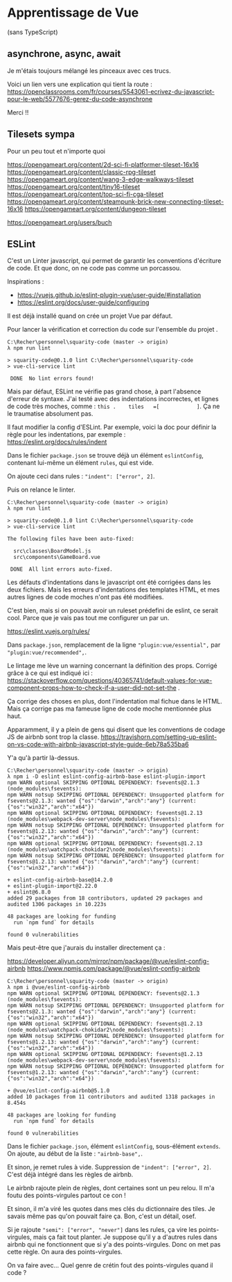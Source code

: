 # Apprentissage de Vue

(sans TypeScript)

## asynchrone, async, await

Je m'étais toujours mélangé les pinceaux avec ces trucs.

Voici un lien vers une explication qui tient la route : https://openclassrooms.com/fr/courses/5543061-ecrivez-du-javascript-pour-le-web/5577676-gerez-du-code-asynchrone

Merci !!


## Tilesets sympa

Pour un peu tout et n'importe quoi

https://opengameart.org/content/2d-sci-fi-platformer-tileset-16x16
https://opengameart.org/content/classic-rpg-tileset
https://opengameart.org/content/wang-3-edge-walkways-tileset
https://opengameart.org/content/tiny16-tileset
https://opengameart.org/content/top-sci-fi-cga-tileset
https://opengameart.org/content/steampunk-brick-new-connecting-tileset-16x16
https://opengameart.org/content/dungeon-tileset

https://opengameart.org/users/buch


## ESLint

C'est un Linter javascript, qui permet de garantir les conventions d'écriture de code. Et que donc, on ne code pas comme un porcassou.

Inspirations :

 - https://vuejs.github.io/eslint-plugin-vue/user-guide/#installation
 - https://eslint.org/docs/user-guide/configuring

Il est déjà installé quand on crée un projet Vue par défaut.

Pour lancer la vérification et correction du code sur l'ensemble du projet .

```
C:\Recher\personnel\squarity-code (master -> origin)
λ npm run lint

> squarity-code@0.1.0 lint C:\Recher\personnel\squarity-code
> vue-cli-service lint

 DONE  No lint errors found!
```

Mais par défaut, ESLint ne vérifie pas grand chose, à part l'absence d'erreur de syntaxe. J'ai testé avec des indentations incorrectes, et lignes de code très moches, comme : `this .    tiles   =[            ]`. Ça ne le traumatise absolument pas.

Il faut modifier la config d'ESLint. Par exemple, voici la doc pour définir la règle pour les indentations, par exemple : https://eslint.org/docs/rules/indent

Dans le fichier `package.json` se trouve déjà un élément `eslintConfig`, contenant lui-même un élément `rules`, qui est vide.

On ajoute ceci dans rules : `"indent": ["error", 2]`.

Puis on relance le linter.

```
C:\Recher\personnel\squarity-code (master -> origin)
λ npm run lint

> squarity-code@0.1.0 lint C:\Recher\personnel\squarity-code
> vue-cli-service lint

The following files have been auto-fixed:

  src\classes\BoardModel.js
  src\components\GameBoard.vue

 DONE  All lint errors auto-fixed.
```

Les défauts d'indentations dans le javascript ont été corrigées dans les deux fichiers. Mais les erreurs d'indentations des templates HTML, et mes autres lignes de code moches n'ont pas été modifiées.

C'est bien, mais si on pouvait avoir un ruleset prédefini de eslint, ce serait cool. Parce que je vais pas tout me configurer un par un.

https://eslint.vuejs.org/rules/

Dans `package.json`, remplacement de la ligne `"plugin:vue/essential",` par `"plugin:vue/recommended",`.

Le lintage me lève un warning concernant la définition des props. Corrigé grâce à ce qui est indiqué ici : https://stackoverflow.com/questions/40365741/default-values-for-vue-component-props-how-to-check-if-a-user-did-not-set-the .

Ça corrige des choses en plus, dont l'indentation mal fichue dans le HTML. Mais ça corrige pas ma fameuse ligne de code moche mentionnée plus haut.

Apparamment, il y a plein de gens qui disent que les conventions de codage JS de airbnb sont trop la classe. https://travishorn.com/setting-up-eslint-on-vs-code-with-airbnb-javascript-style-guide-6eb78a535ba6

Y'a qu'à partir là-dessus.

```
C:\Recher\personnel\squarity-code (master -> origin)
λ npm i -D eslint eslint-config-airbnb-base eslint-plugin-import
npm WARN optional SKIPPING OPTIONAL DEPENDENCY: fsevents@2.1.3 (node_modules\fsevents):
npm WARN notsup SKIPPING OPTIONAL DEPENDENCY: Unsupported platform for fsevents@2.1.3: wanted {"os":"darwin","arch":"any"} (current: {"os":"win32","arch":"x64"})
npm WARN optional SKIPPING OPTIONAL DEPENDENCY: fsevents@1.2.13 (node_modules\webpack-dev-server\node_modules\fsevents):
npm WARN notsup SKIPPING OPTIONAL DEPENDENCY: Unsupported platform for fsevents@1.2.13: wanted {"os":"darwin","arch":"any"} (current: {"os":"win32","arch":"x64"})
npm WARN optional SKIPPING OPTIONAL DEPENDENCY: fsevents@1.2.13 (node_modules\watchpack-chokidar2\node_modules\fsevents):
npm WARN notsup SKIPPING OPTIONAL DEPENDENCY: Unsupported platform for fsevents@1.2.13: wanted {"os":"darwin","arch":"any"} (current: {"os":"win32","arch":"x64"})

+ eslint-config-airbnb-base@14.2.0
+ eslint-plugin-import@2.22.0
+ eslint@6.8.0
added 29 packages from 18 contributors, updated 29 packages and audited 1306 packages in 10.223s

48 packages are looking for funding
  run `npm fund` for details

found 0 vulnerabilities
```

Mais peut-être que j'aurais du installer directement ça :

https://developer.aliyun.com/mirror/npm/package/@vue/eslint-config-airbnb
https://www.npmjs.com/package/@vue/eslint-config-airbnb

```
C:\Recher\personnel\squarity-code (master -> origin)
λ npm i @vue/eslint-config-airbnb
npm WARN optional SKIPPING OPTIONAL DEPENDENCY: fsevents@2.1.3 (node_modules\fsevents):
npm WARN notsup SKIPPING OPTIONAL DEPENDENCY: Unsupported platform for fsevents@2.1.3: wanted {"os":"darwin","arch":"any"} (current: {"os":"win32","arch":"x64"})
npm WARN optional SKIPPING OPTIONAL DEPENDENCY: fsevents@1.2.13 (node_modules\watchpack-chokidar2\node_modules\fsevents):
npm WARN notsup SKIPPING OPTIONAL DEPENDENCY: Unsupported platform for fsevents@1.2.13: wanted {"os":"darwin","arch":"any"} (current: {"os":"win32","arch":"x64"})
npm WARN optional SKIPPING OPTIONAL DEPENDENCY: fsevents@1.2.13 (node_modules\webpack-dev-server\node_modules\fsevents):
npm WARN notsup SKIPPING OPTIONAL DEPENDENCY: Unsupported platform for fsevents@1.2.13: wanted {"os":"darwin","arch":"any"} (current: {"os":"win32","arch":"x64"})

+ @vue/eslint-config-airbnb@5.1.0
added 10 packages from 11 contributors and audited 1318 packages in 8.454s

48 packages are looking for funding
  run `npm fund` for details

found 0 vulnerabilities
```

Dans le fichier `package.json`, élément `eslintConfig`, sous-élément `extends`. On ajoute, au début de la liste : `"airbnb-base",`.

Et sinon, je remet rules à vide. Suppression de `"indent": ["error", 2]`. C'est déjà intégré dans les règles de airbnb.

Le airbnb rajoute plein de règles, dont certaines sont un peu relou. Il m'a foutu des points-virgules partout ce con !

Et sinon, il m'a viré les quotes dans mes clés du dictionnaire des tiles. Je savais même pas qu'on pouvait faire ça. Bon, c'est un détail, osef.

Si je rajoute `"semi": ["error", "never"]` dans les rules, ça vire les points-virgules, mais ça fait tout planter. Je suppose qu'il y a d'autres rules dans airbnb qui ne fonctionnent que si y'a des points-virgules. Donc on met pas cette règle. On aura des points-virgules.

On va faire avec... Quel genre de crétin fout des points-virgules quand il code ?


